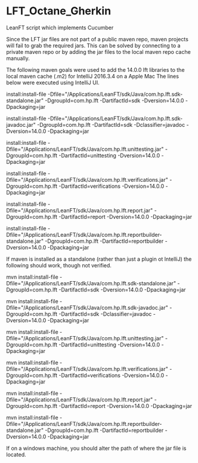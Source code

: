 # LFT_Octane_Gherkin
LeanFT script which implements Cucumber

Since the LFT jar files are not part of a public maven repo, maven projects will fail to grab the required jars.  This can be solved by connecting to a private maven repo or by adding the jar files to the local maven repo cache manually.

The following maven goals were used to add the 14.0.0 lft libraries to the local maven cache (.m2) for IntelliJ 2016.3.4 on a Apple Mac
The lines below were executed using IntelliJ UI.

install:install-file -Dfile="/Applications/LeanFT/sdk/Java/com.hp.lft.sdk-standalone.jar" -DgroupId=com.hp.lft -DartifactId=sdk -Dversion=14.0.0 -Dpackaging=jar

install:install-file -Dfile="/Applications/LeanFT/sdk/Java/com.hp.lft.sdk-javadoc.jar" -DgroupId=com.hp.lft -DartifactId=sdk -Dclassifier=javadoc -Dversion=14.0.0 -Dpackaging=jar

install:install-file -Dfile="/Applications/LeanFT/sdk/Java/com.hp.lft.unittesting.jar" -DgroupId=com.hp.lft -DartifactId=unittesting -Dversion=14.0.0 -Dpackaging=jar

install:install-file -Dfile="/Applications/LeanFT/sdk/Java/com.hp.lft.verifications.jar" -DgroupId=com.hp.lft -DartifactId=verifications -Dversion=14.0.0 -Dpackaging=jar

install:install-file -Dfile="/Applications/LeanFT/sdk/Java/com.hp.lft.report.jar" -DgroupId=com.hp.lft -DartifactId=report -Dversion=14.0.0 -Dpackaging=jar

install:install-file -Dfile="/Applications/LeanFT/sdk/Java/com.hp.lft.reportbuilder-standalone.jar" -DgroupId=com.hp.lft -DartifactId=reportbuilder -Dversion=14.0.0 -Dpackaging=jar

If maven is installed as a standalone (rather than just a plugin ot IntelliJ) the following should work, though not verified.

mvn install:install-file -Dfile="/Applications/LeanFT/sdk/Java/com.hp.lft.sdk-standalone.jar" -DgroupId=com.hp.lft -DartifactId=sdk -Dversion=14.0.0 -Dpackaging=jar

mvn install:install-file -Dfile="/Applications/LeanFT/sdk/Java/com.hp.lft.sdk-javadoc.jar" -DgroupId=com.hp.lft -DartifactId=sdk -Dclassifier=javadoc -Dversion=14.0.0 -Dpackaging=jar

mvn install:install-file -Dfile="/Applications/LeanFT/sdk/Java/com.hp.lft.unittesting.jar" -DgroupId=com.hp.lft -DartifactId=unittesting -Dversion=14.0.0 -Dpackaging=jar

mvn install:install-file -Dfile="/Applications/LeanFT/sdk/Java/com.hp.lft.verifications.jar" -DgroupId=com.hp.lft -DartifactId=verifications -Dversion=14.0.0 -Dpackaging=jar

mvn install:install-file -Dfile="/Applications/LeanFT/sdk/Java/com.hp.lft.report.jar" -DgroupId=com.hp.lft -DartifactId=report -Dversion=14.0.0 -Dpackaging=jar

mvn install:install-file -Dfile="/Applications/LeanFT/sdk/Java/com.hp.lft.reportbuilder-standalone.jar" -DgroupId=com.hp.lft -DartifactId=reportbuilder -Dversion=14.0.0 -Dpackaging=jar

If on a windows machine, you should alter the path of where the jar file is located.
